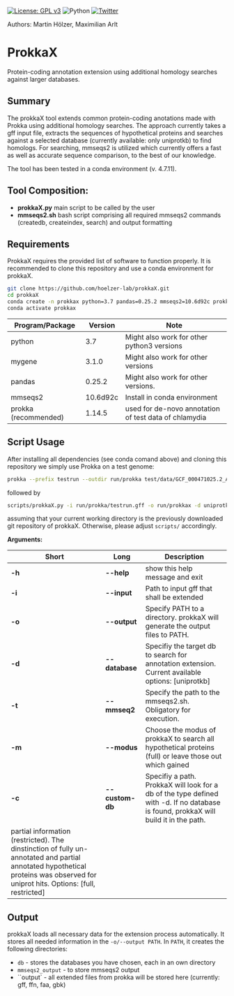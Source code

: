 <!--[![Build Status](https://travis-ci.org/hoelzer/ribap.svg?branch=master)](https://travis-ci.org/hoelzer/ribap)-->
[![License: GPL v3](https://img.shields.io/badge/License-GPL%20v3-blue.svg)](https://www.gnu.org/licenses/gpl-3.0)
![Python](https://img.shields.io/badge/Language-Python3.7-green.svg)
[![Twitter](https://img.shields.io/twitter/url/https/twitter.com/martinhoelzer?label=%40martinhoelzer&style=social)](https://twitter.com/martinhoelzer)

Authors: Martin H&ouml;lzer, Maximilian Arlt

# ProkkaX
Protein-coding annotation extension using additional homology searches against larger databases.

## Summary

The prokkaX tool extends common protein-coding anotations made with Prokka using additional homology searches. The approach currently takes a gff input file, extracts the sequences of hypothetical proteins and searches against a selected database (currently available: only uniprotkb) to find homologs. For searching, mmseqs2 is utilized which currently offers a fast as well as accurate sequence comparison, to the best of our knowledge.

The tool has been tested in a conda environment (v. 4.7.11). 


## Tool Composition:

- **prokkaX.py**     main script to be called by the user
- **mmseqs2.sh**     bash script comprising all required mmseqs2 commands (createdb, createindex, search) and output formatting

## Requirements
ProkkaX requires the provided list of software to function properly. It is recommended to clone this repository and use a conda environment for prokkaX.

```bash
git clone https://github.com/hoelzer-lab/prokkaX.git
cd prokkaX
conda create -n prokkax python=3.7 pandas=0.25.2 mmseqs2=10.6d92c prokka=1.14.0 mygene=3.1.0
conda activate prokkax
```

|Program/Package|Version|Note|
|---------------|-------|------|
|python|3.7|Might also work for other python3 versions|
|mygene|3.1.0|Might also work for other versions|
|pandas|0.25.2|Might also work for other versions.|
|mmseqs2|10.6d92c|Install in conda environment|
|prokka (recommended)|1.14.5|used for de-novo annotation of test data of chlamydia|


## Script Usage

After installing all dependencies (see conda comand above) and cloning this repository we simply use Prokka on a test genome: 

```bash
prokka --prefix testrun --outdir run/prokka test/data/GCF_000471025.2_ASM47102v2_genomic.fna
```

followed by

```bash
scripts/prokkaX.py -i run/prokka/testrun.gff -o run/prokkax -d uniprotkb -t scripts/mmseqs2.sh -m full
```

assuming that your current working directory is the previously downloaded git repository of prokkaX. Otherwise, please adjust ``scripts/`` accordingly. 

**Arguments:**  

|Short|Long|Description|
|-----|----|-----------|
|**-h**|**--help** |show this help message and exit|
|**-i**|**--input**|Path to input gff that shall be extended|   
|**-o**|**--output**|Specify PATH to a directory. prokkaX will generate the output files to PATH.|
|**-d**|**--database**|Specifiy the target db to search for annotation extension. Current available options: [uniprotkb]|
|**-t**|**--mmseq2**|Specify the path to the mmseqs2.sh. Obligatory for execution.|
|**-m**|**--modus**|Choose the modus of prokkaX to search all hypothetical proteins (full) or leave those out which gained 
|**-c**|**--custom-db**|Specifiy a path. ProkkaX will look for a db of the type defined with -d. If no database is found, prokkaX will build it in the path.|
partial information (restricted). The dinstinction of fully un-annotated and partial annotated hypothetical proteins was observed for uniprot hits. Options: [full, restricted]|
## Output

prokkaX loads all necessary data for the extension process automatically. It stores all needed information in the ``-o/--output PATH``. In ``PATH``, it creates the following directories:

* ``db`` - stores the databases you have chosen, each in an own directory
* ``mmseqs2_output`` - to store mmseqs2 output
* ``output` - all extended files from prokka will be stored here (currently: gff, ffn, faa, gbk)
